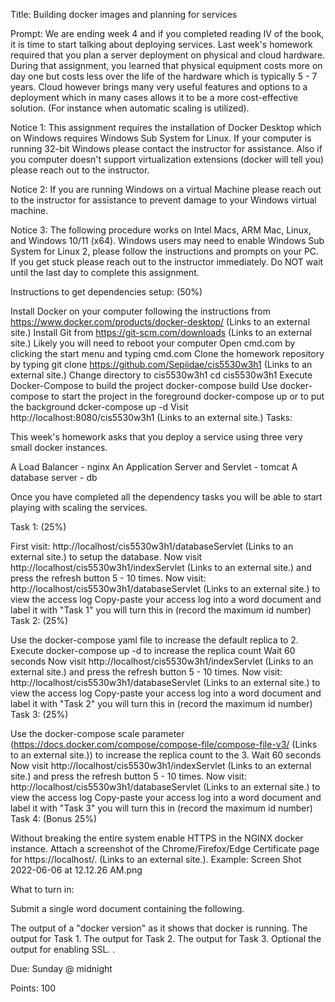 Title: Building docker images and planning for services

Prompt: We are ending week 4 and if you completed reading IV of the book, it is time to start talking about deploying services. Last week's homework required that you plan a server deployment on physical and cloud hardware. During that assignment, you learned that physical equipment costs more on day one but costs less over the life of the hardware which is typically 5 - 7 years. Cloud however brings many very useful features and options to a deployment which in many cases allows it to be a more cost-effective solution. (For instance when automatic scaling is utilized). 

Notice 1: This assignment requires the installation of Docker Desktop which on Windows requires Windows Sub System for Linux. If your computer is running 32-bit Windows please contact the instructor for assistance. Also if you computer doesn't support virtualization extensions (docker will tell you) please reach out to the instructor.

Notice 2: If you are running Windows on a virtual Machine please reach out to the instructor for assistance to prevent damage to your Windows virtual machine.

Notice 3: The following procedure works on Intel Macs, ARM Mac, Linux, and Windows 10/11 (x64). Windows users may need to enable Windows Sub System for Linux 2, please follow the instructions and prompts on your PC. If you get stuck please reach out to the instructor immediately. Do NOT wait until the last day to complete this assignment.

Instructions to get dependencies setup: (50%)

Install Docker on your computer following the instructions from https://www.docker.com/products/docker-desktop/ (Links to an external site.)
Install Git from https://git-scm.com/downloads (Links to an external site.) 
Likely you will need to reboot your computer
Open cmd.com by clicking the start menu and typing cmd.com
Clone the homework repository by typing
git clone https://github.com/Sepiidae/cis5530w3h1 (Links to an external site.)
Change directory to cis5530w3h1
cd cis5530w3h1
Execute Docker-Compose to build the project
docker-compose build
Use docker-compose to start the project in the foreground
docker-compose up 
or to put the background
dcker-compose up -d 
Visit http://localhost:8080/cis5530w3h1 (Links to an external site.)
Tasks:

This week's homework asks that you deploy a service using three very small docker instances. 

A Load Balancer - nginx
An Application Server and Servlet - tomcat
A database server - db

Once you have completed all the dependency tasks you will be able to start playing with scaling the services.

Task 1: (25%)

First visit: http://localhost/cis5530w3h1/databaseServlet (Links to an external site.) to setup the database.
Now visit http://localhost/cis5530w3h1/indexServlet (Links to an external site.)  and press the refresh button 5 - 10 times.
Now visit: http://localhost/cis5530w3h1/databaseServlet (Links to an external site.) to view the access log
Copy-paste your access log into a word document and label it with "Task 1" you will turn this in (record the maximum id number)
Task 2: (25%)

Use the docker-compose yaml file to increase the default replica to 2. 
Execute docker-compose up -d to increase the replica count
Wait 60 seconds
Now visit http://localhost/cis5530w3h1/indexServlet (Links to an external site.)  and press the refresh button 5 - 10 times.
Now visit: http://localhost/cis5530w3h1/databaseServlet (Links to an external site.) to view the access log
Copy-paste your access log into a word document and label it with "Task 2" you will turn this in (record the maximum id number)
Task 3: (25%)

Use the docker-compose scale parameter (https://docs.docker.com/compose/compose-file/compose-file-v3/ (Links to an external site.)) to increase the replica count to the 3.
Wait 60 seconds
Now visit http://localhost/cis5530w3h1/indexServlet (Links to an external site.)  and press the refresh button 5 - 10 times.
Now visit: http://localhost/cis5530w3h1/databaseServlet (Links to an external site.) to view the access log
Copy-paste your access log into a word document and label it with "Task 3" you will turn this in (record the maximum id number)
Task 4: (Bonus 25%)

Without breaking the entire system enable HTTPS in the NGINX docker instance.
Attach a screenshot of the Chrome/Firefox/Edge Certificate page for https://localhost/. (Links to an external site.).
Example:
Screen Shot 2022-06-06 at 12.12.26 AM.png
 

What to turn in:

Submit a single word document containing the following. 

The output of a "docker version" as it shows that docker is running.
The output for Task 1.
The output for Task 2.
The output for Task 3.
Optional the output for enabling SSL.
.

Due:  Sunday @ midnight

Points: 100